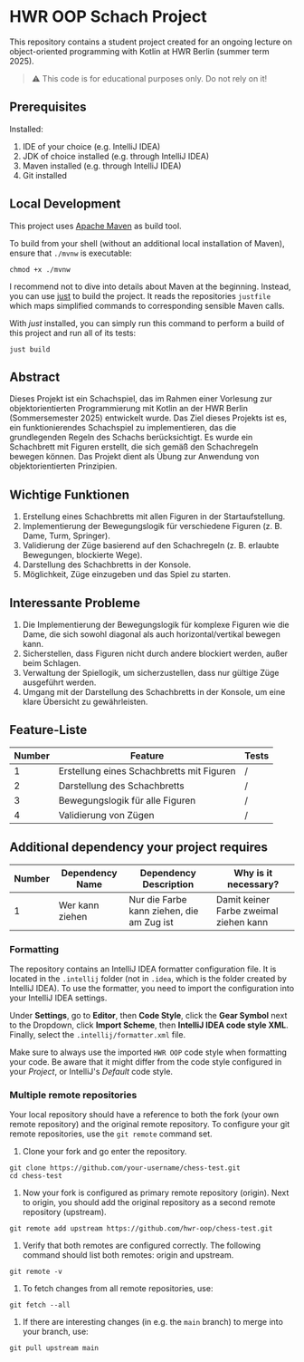 # HWR OOP Schach Project

This repository contains a student project created for an ongoing lecture on object-oriented
programming with Kotlin at HWR Berlin (summer term 2025).

> :warning: This code is for educational purposes only. Do not rely on it!

## Prerequisites

Installed:

1. IDE of your choice (e.g. IntelliJ IDEA)
2. JDK of choice installed (e.g. through IntelliJ IDEA)
3. Maven installed (e.g. through IntelliJ IDEA)
4. Git installed

## Local Development

This project uses [Apache Maven][maven] as build tool.

To build from your shell (without an additional local installation of Maven), ensure that `./mvnw`
is executable:

```
chmod +x ./mvnw
```

I recommend not to dive into details about Maven at the beginning.
Instead, you can use [just][just] to build the project.
It reads the repositories `justfile` which maps simplified commands to corresponding sensible Maven
calls.

With _just_ installed, you can simply run this command to perform a build of this project and run
all of its tests:

```
just build
```

## Abstract

Dieses Projekt ist ein Schachspiel, das im Rahmen einer Vorlesung zur objektorientierten Programmierung mit Kotlin an der HWR Berlin (Sommersemester 2025) entwickelt wurde.
Das Ziel dieses Projekts ist es, ein funktionierendes Schachspiel zu implementieren, das die grundlegenden Regeln des Schachs berücksichtigt. Es wurde ein Schachbrett mit Figuren erstellt, die sich gemäß den Schachregeln bewegen können. Das Projekt dient als Übung zur Anwendung von objektorientierten Prinzipien.

## Wichtige Funktionen

1. Erstellung eines Schachbretts mit allen Figuren in der Startaufstellung.
2. Implementierung der Bewegungslogik für verschiedene Figuren (z. B. Dame, Turm, Springer).
3. Validierung der Züge basierend auf den Schachregeln (z. B. erlaubte Bewegungen, blockierte Wege).
4. Darstellung des Schachbretts in der Konsole.
5. Möglichkeit, Züge einzugeben und das Spiel zu starten.

## Interessante Probleme

1. Die Implementierung der Bewegungslogik für komplexe Figuren wie die Dame, die sich sowohl diagonal als auch horizontal/vertikal bewegen kann.
2. Sicherstellen, dass Figuren nicht durch andere blockiert werden, außer beim Schlagen.
3. Verwaltung der Spiellogik, um sicherzustellen, dass nur gültige Züge ausgeführt werden.
4. Umgang mit der Darstellung des Schachbretts in der Konsole, um eine klare Übersicht zu gewährleisten.

## Feature-Liste

| Number | Feature                                   | Tests |
|--------|-------------------------------------------|-------|
| 1      | Erstellung eines Schachbretts mit Figuren | /     |
| 2      | Darstellung des Schachbretts              | /     |
| 3      | Bewegungslogik für alle Figuren           | /     |
| 4      | Validierung von Zügen                     | /     |


## Additional dependency your project requires

| Number | Dependency Name  | Dependency Description                     | Why is it necessary?                   |
|--------|------------------|--------------------------------------------|----------------------------------------|
| 1      | Wer kann ziehen  | Nur die Farbe kann ziehen, die am Zug ist  | Damit keiner Farbe zweimal ziehen kann |



### Formatting

The repository contains an IntelliJ IDEA formatter configuration file.
It is located in the `.intellij` folder (not in `.idea`, which is the folder created by IntelliJ IDEA).
To use the formatter, you need to import the configuration into your IntelliJ IDEA settings.

Under **Settings**, go to **Editor**, then **Code Style**, click the **Gear Symbol** next to the Dropdown, click **Import Scheme**, then **IntelliJ IDEA code style XML**. Finally, select the `.intellij/formatter.xml` file.

Make sure to always use the imported `HWR OOP` code style when formatting your code.
Be aware that it might differ from the code style configured in your *Project*, or IntelliJ's *Default* code style.

### Multiple remote repositories

Your local repository should have a reference to both the fork (your own remote repository)
and the original remote repository.
To configure your git remote repositories, use the `git remote` command set.

1. Clone your fork and go enter the repository.

```
git clone https://github.com/your-username/chess-test.git
cd chess-test
```

1. Now your fork is configured as primary remote repository (origin).
   Next to origin, you should add the original repository as a second remote repository (upstream).

```
git remote add upstream https://github.com/hwr-oop/chess-test.git
```

1. Verify that both remotes are configured correctly.
   The following command should list both remotes: origin and upstream.

```
git remote -v
```

1. To fetch changes from all remote repositories, use:

```
git fetch --all
```

1. If there are interesting changes (in e.g. the `main` branch) to merge into your branch, use:

```
git pull upstream main
```

[maven]: https://maven.apache.org/
[just]: https://github.com/casey/just
